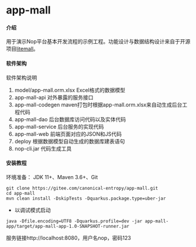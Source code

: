 # app-mall

#### 介绍
用于演示Nop平台基本开发流程的示例工程。功能设计与数据结构设计来自于开源项目[litemall](https://github.com/linlinjava/litemall)。

#### 软件架构
软件架构说明
1. model/app-mall.orm.xlsx Excel格式的数据模型
2. app-mall-api 对外暴露的服务接口
3. app-mall-codegen maven打包时根据app-mall.orm.xlsx来自动生成后台工程代码
4. app-mall-dao 后台数据库访问代码以及实体代码
5. app-mall-service  后台服务的实现代码
6. app-mall-web 前端页面对应的JSON和JS代码
7. deploy 根据数据模型自动生成的数据库建表语句
8. nop-cli.jar 代码生成工具


#### 安装教程

环境准备： JDK 11+、Maven 3.6+、Git

```shell
git clone https://gitee.com/canonical-entropy/app-mall.git
cd app-mall
mvn clean install -DskipTests -Dquarkus.package.type=uber-jar
```

* 以调试模式启动
```shell
java -Dfile.encoding=UTF8 -Dquarkus.profile=dev -jar app-mall-app/target/app-mall-app-1.0-SNAPSHOT-runner.jar 
```

服务链接http://localhost:8080，用户名nop，密码123


